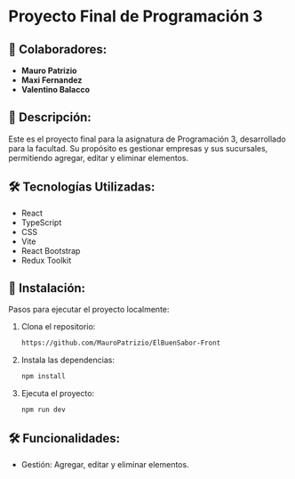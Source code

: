 # Proyecto Final de Programación 3

## 👥 Colaboradores:

-   **Mauro Patrizio**
-   **Maxi Fernandez**
-   **Valentino Balacco**

## 📜 Descripción:

Este es el proyecto final para la asignatura de Programación 3, desarrollado para la facultad. Su propósito es gestionar empresas y sus sucursales, permitiendo agregar, editar y eliminar elementos.

## 🛠️ Tecnologías Utilizadas:

-   React
-   TypeScript
-   CSS
-   Vite
-   React Bootstrap
-   Redux Toolkit

## 🚀 Instalación:

Pasos para ejecutar el proyecto localmente:

1. Clona el repositorio:

    ```bash
    https://github.com/MauroPatrizio/ElBuenSabor-Front
    ```

2. Instala las dependencias:

    ```bash
    npm install
    ```

3. Ejecuta el proyecto:
    ```bash
    npm run dev
    ```

## 🛠️ Funcionalidades:

-   Gestión: Agregar, editar y eliminar elementos.
